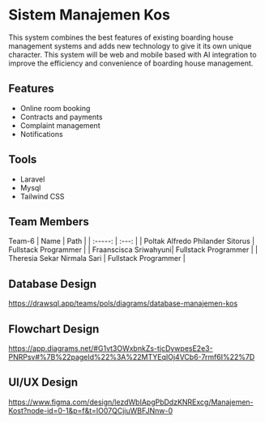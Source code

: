 # Sistem Manajemen Kos
This system combines the best features of existing boarding house management systems and adds new technology to give it its own unique character. This system will be web and mobile based with AI integration to improve the efficiency and convenience of boarding house management.

## Features
- Online room booking
- Contracts and payments
- Complaint management
- Notifications

## Tools
- Laravel
- Mysql
- Tailwind CSS

## Team Members
Team-6
| Name | Path |
| :-----: | :---: |
| Poltak Alfredo Philander Sitorus | Fullstack Programmer |
| Fraanscisca Sriwahyuni| Fullstack Programmer |
| Theresia Sekar Nirmala Sari | Fullstack Programmer |

## Database Design
https://drawsql.app/teams/pols/diagrams/database-manajemen-kos

## Flowchart Design
https://app.diagrams.net/#G1vt3OWxbnkZs-tjcDywpesE2e3-PNRPsv#%7B%22pageId%22%3A%22MTYEqIOj4VCb6-7rmf6I%22%7D

## UI/UX Design
https://www.figma.com/design/lezdWbIApgPbDdzKNRExcg/Manajemen-Kost?node-id=0-1&p=f&t=IO07QCjiuWBFJNnw-0






